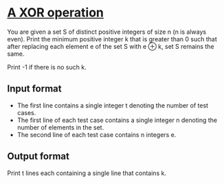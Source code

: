 # [A XOR operation][link]

You are given a set S of distinct positive integers of size n (n is always even). Print the minimum positive integer k that is greater than 0 such that after replacing each element e of the set S with e ⊕ k, set S remains the same.

Print -1 if there is no such k.

## Input format

- The first line contains a single integer t denoting the number of test cases.
- The first line of each test case contains a single integer n denoting the number of elements in the set.
- The second line of each test case contains n integers e.

## Output format

Print t lines each containing a single line that contains k.

[link]: https://www.hackerearth.com/practice/basic-programming/bit-manipulation/basics-of-bit-manipulation/practice-problems/algorithm/strange-xor-2-fc8ad535/
